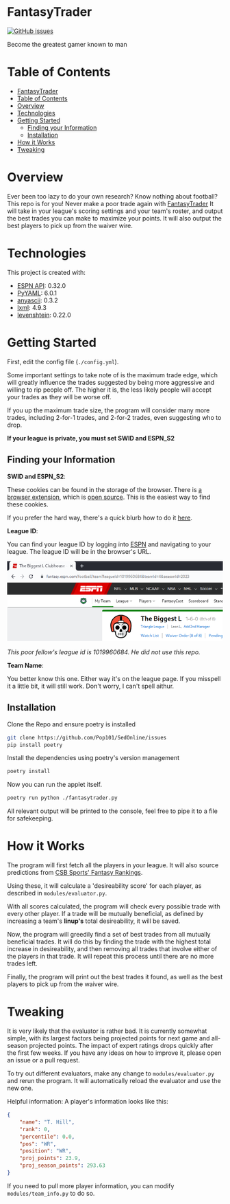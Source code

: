 # FantasyTrader

[![GitHub issues](https://img.shields.io/github/issues/Pop101/FantasyTrader)](https://github.com/Pop101/FantasyTrader/issues)

Become the greatest gamer known to man

# Table of Contents

- [FantasyTrader](#fantasytrader)
- [Table of Contents](#table-of-contents)
- [Overview](#overview)
- [Technologies](#technologies)
- [Getting Started](#getting-started)
  - [Finding your Information](#finding-your-information)
  - [Installation](#installation)
- [How it Works](#how-it-works)
- [Tweaking](#tweaking)

# Overview

Ever been too lazy to do your own research? Know nothing about football? This repo is for you! Never make a poor trade again with [FantasyTrader](https://github.com/Pop101/FantasyTrader) It will take in your league's scoring settings and your team's roster, and output the best trades you can make to maximize your points. It will also output the best players to pick up from the waiver wire.


# Technologies

This project is created with:

- [ESPN API](https://github.com/cwendt94/espn-api): 0.32.0
- [PyYAML](https://github.com/yaml/pyyaml): 6.0.1
- [anyascii](https://github.com/anyascii/anyascii): 0.3.2
- [lxml](https://lxml.de/): 4.9.3
- [levenshtein](https://github.com/maxbachmann/python-Levenshtein): 0.22.0
  
# Getting Started

First, edit the config file (```./config.yml```).

Some important settings to take note of is the maximum trade edge,
which will greatly influence the trades suggested by being more aggressive and willing to
rip people off. The higher it is, the less likely people will accept your trades as they will be worse off.

If you up the maximum trade size, the program will consider many more trades, including 2-for-1 trades,
and 2-for-2 trades, even suggesting who to drop.

**If your league is private, you must set SWID and ESPN_S2**

## Finding your Information

**SWID and ESPN_S2**:

These cookies can be found in the storage of the browser.
There is [a browser extension](https://chrome.google.com/webstore/detail/espn-private-league-key-a/bakealnpgdijapoiibbgdbogehhmaopn), which is [open source](https://github.com/abinish/ESPNExtension). This is the easiest way to find these cookies.

If you prefer the hard way, there's a quick blurb how to do it [here](https://github.com/cwendt94/espn-api/discussions/150).

**League ID**:

You can find your league ID by logging into [ESPN](fantasy.espn.com) and navigating to your league.
The league ID will be in the browser's URL.

![](.github/inspiration.png)

*This poor fellow's league id is 1019960684. He did not use this repo.*

**Team Name**:

You better know this one. Either way it's on the league page.
If you misspell it a little bit, it will still work. Don't worry, I can't spell aithur.

## Installation

Clone the Repo and ensure poetry is installed
```sh
git clone https://github.com/Pop101/SedOnline/issues
pip install poetry
```

Install the dependencies using poetry's version management
```sh
poetry install
```

Now you can run the applet itself.
```sh
poetry run python ./fantasytrader.py
```

All relevant output will be printed to the console, feel free to pipe it to a file for safekeeping.

# How it Works

The program will first fetch all the players in your league. It will also source predictions from [CSB Sports' Fantasy Rankings](https://www.cbssports.com/fantasy/football/rankings).

Using these, it will calculate a 'desireability score' for each player, as described in `modules/evaluator.py`. 

With all scores calculated, the program will check every possible trade with every other player. If a trade will be mutually beneficial, as defined by increasing a team's **linup's** total desireability, it will be saved.

Now, the program will greedily find a set of best trades from all mutually beneficial trades. It will do this by finding the trade with the highest total increase in desireability, and then removing all trades that involve either of the players in that trade. It will repeat this process until there are no more trades left.

Finally, the program will print out the best trades it found, as well as the best players to pick up from the waiver wire.

# Tweaking

It is very likely that the evaluator is rather bad. It is currently somewhat simple, with its largest factors being projected points for next game and all-season projected points. The impact of expert ratings drops quickly after the first few weeks. If you have any ideas on how to improve it, please open an issue or a pull request.

To try out different evaluators, make any change to `modules/evaluator.py` and rerun the program. It will automatically reload the evaluator and use the new one.

Helpful information: A player's information looks like this:
```json
{
    "name": "T. Hill",
    "rank": 0,
    "percentile": 0.0,
    "pos": "WR",
    "position": "WR",
    "proj_points": 23.9,
    "proj_season_points": 293.63
}
```

If you need to pull more player information, you can modify `modules/team_info.py` to do so.
